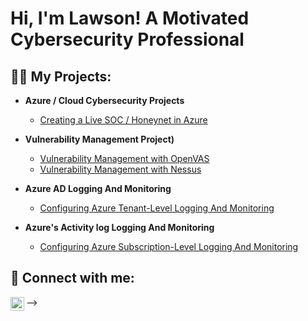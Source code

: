 <h1>Hi, I'm Lawson! A Motivated Cybersecurity Professional
<h2>👨‍💻 My Projects:</h2>

- <b>Azure / Cloud Cybersecurity Projects</b>
  - [Creating a Live SOC / Honeynet in Azure](https://github.com/LawsonSecOps/Azure-Cloud-SOC-and-Honeynet)
- <b>Vulnerability Management Project)</b>
  - [Vulnerability Management with OpenVAS](https://github.com/LawsonSecOps/Vulnerability-Management-with-OpenVAS)
  - [Vulnerability Management with Nessus](https://github.com/LawsonSecOps/Vulnerability-Management-with-Nessus)
- <b>Azure AD Logging And Monitoring</b>
  - [Configuring Azure Tenant-Level Logging And Monitoring ](https://github.com/joshmadakor1/Sentinel-Lab)
  
- <b>Azure's Activity log Logging And Monitoring</b>
  - [Configuring Azure Subscription-Level Logging And Monitoring](https://github.com/joshmadakor1/EncrypterPOC)
    
  



<h2> 🤳 Connect with me:</h2>


[<img align="left" alt="LawsonOnokpasah | LinkedIn" width="22px" src="https://cdn.jsdelivr.net/npm/simple-icons@v3/icons/linkedin.svg" />][linkedin]



[linkedin]: https://www.linkedin.com/in/lawson-onokpasah-06-11-78/


-->

